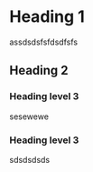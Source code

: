# Heading 1

assdsdsfsfdsdfsfs

## Heading 2

### Heading level 3

sesewewe

### Heading level 3

sdsdsdsds
